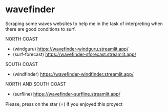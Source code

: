 # wavefinder
Scraping some waves websites to help me in the task of interpreting when there are good conditions to surf.

NORTH COAST 
 - (windguru) https://wavefinder-windguru.streamlit.app/
 - (surf-forecast) https://wavefinder-sforecast.streamlit.app/

SOUTH COAST 
- (windfinder) https://wavefinder-windfinder.streamlit.app/

NORTH AND SOUTH COAST
- (surfline) https://wavefinder-surfline.streamlit.app/

Please, press on the star (⭐) if you enjoyed this proyect
